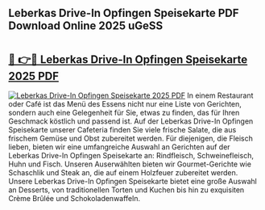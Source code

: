 ## Leberkas Drive-In Opfingen Speisekarte PDF Download Online 2025 uGeSS

# <h2><a href="http://gc8chl0.nevu.top/?p=Leberkas+Drive-In+Opfingen+Speisekarte">🔗 👉🔴 Leberkas Drive-In Opfingen Speisekarte 2025 PDF</a></h2>

[![Leberkas Drive-In Opfingen Speisekarte 2025 PDF](https://i.imgur.com/dBaPXMq.png)](http://gc8chl0.nevu.top/?p=Leberkas+Drive-In+Opfingen+Speisekarte)
In einem Restaurant oder Café ist das Menü des Essens nicht nur eine Liste von Gerichten, sondern auch eine Gelegenheit für Sie, etwas zu finden, das für Ihren Geschmack köstlich und passend ist. Auf der Leberkas Drive-In Opfingen Speisekarte unserer Cafeteria finden Sie viele frische Salate, die aus frischem Gemüse und Obst zubereitet werden. Für diejenigen, die Fleisch lieben, bieten wir eine umfangreiche Auswahl an Gerichten auf der Leberkas Drive-In Opfingen Speisekarte an: Rindfleisch, Schweinefleisch, Huhn und Fisch. Unseren Auserwählten bieten wir Gourmet-Gerichte wie Schaschlik und Steak an, die auf einem Holzfeuer zubereitet werden. Unsere Leberkas Drive-In Opfingen Speisekarte bietet eine große Auswahl an Desserts, von traditionellen Torten und Kuchen bis hin zu exquisiten Crème Brûlée und Schokoladenwaffeln.
